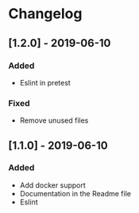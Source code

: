 # Changelog


## [1.2.0] - 2019-06-10
### Added
* Eslint in pretest

### Fixed
* Remove unused files

## [1.1.0] - 2019-06-10
### Added
* Add docker support
* Documentation in the Readme file
* Eslint